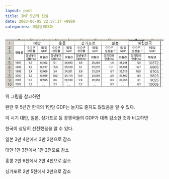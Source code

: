 ```yaml
---
layout: post
title: IMF 5년의 진실
date: 2003-06-05 22:37:17 +0900
categories: 깨달음의대화
---
```

<img src="./files/attach/images/198/191/001/1054820237.JPG" border="0" alt="" />  
  
위 그림을 참고하면
  

  
환란 후 5년간 한국의 1인당 GDP는 늘지도 줄지도 않았음을 알 수 있다.
  

  
이 시기 대만, 일본, 싱가프로 등 경쟁국들의 GDP가 대폭 감소한 것과 비교하면
  

  
한국이 상당히 선전했음을 알 수 있다.
  

  
일본 3만 4천에서 3만 2천으로 감소
  

  
대만 1만 3천에서 1만 2천으로 감소
  

  
홍콩 2만 6천에서 2만 4천으로 감소
  

  
싱가포르 2만 5천에서 2만으로 감소